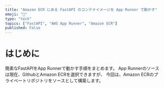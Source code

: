 ```yaml
---
title: "Amazon ECR にある FastAPI のコンテナイメージを App Runner で動かす"
emoji: "🌱"
type: "tech"
topics: ["FastAPI", "AWS App Runner", "Amazon ECR"]
published: False
---
```


# はじめに

簡素なFastAPIをApp Runnerで動かす手順をまとめます。
App Runnerのソースは現在、GithubとAmazon ECRを選択できますが、
今回は、Amazon ECRのプライベートリポジトリをソースとして構築します。

